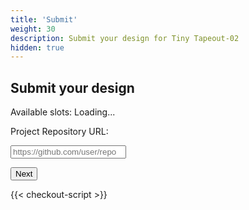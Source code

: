 ```yaml
---
title: 'Submit'
weight: 30
description: Submit your design for Tiny Tapeout-02
hidden: true
---
```


## Submit your design

Available slots: <span id="available-slots">Loading...</span>

Project Repository URL:

<input id="url-input" type="text" placeholder="https://github.com/user/repo" />

<button onclick="Submit.nextClick()" id="next-button">Next</button>

<div style="color:red" id="error-message"></div>
<div style="color:purple; display: none" id="validating-message">Validating repo...</div>

<div id="payment-section" style="display: none">

### Please choose your package:

<fieldset id="package-type">
  <label><input name="package" value="tt-asic-pcb" type="radio" checked  /> Design slot + Physical PCB with the chip ($100)</label>
  <label><input name="package" value="tt-design-only" type="radio" /> Design slot only ($25) </label>
</fieldset>

<button onclick="Submit.goToPayment()" id="payment-button">Continue to Payment</button>

</div>

{{< checkout-script >}}
